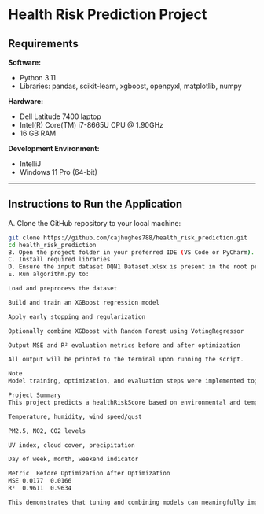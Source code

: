# Health Risk Prediction Project

## Requirements

**Software:**

- Python 3.11  
- Libraries: pandas, scikit-learn, xgboost, openpyxl, matplotlib, numpy

**Hardware:**

- Dell Latitude 7400 laptop  
- Intel(R) Core(TM) i7-8665U CPU @ 1.90GHz  
- 16 GB RAM

**Development Environment:**

- IntelliJ
- Windows 11 Pro (64-bit)

---

## Instructions to Run the Application

A. Clone the GitHub repository to your local machine:  
```bash
git clone https://github.com/cajhughes788/health_risk_prediction.git
cd health_risk_prediction
B. Open the project folder in your preferred IDE (VS Code or PyCharm).
C. Install required libraries
D. Ensure the input dataset DQN1 Dataset.xlsx is present in the root project directory.
E. Run algorithm.py to:

Load and preprocess the dataset

Build and train an XGBoost regression model

Apply early stopping and regularization

Optionally combine XGBoost with Random Forest using VotingRegressor

Output MSE and R² evaluation metrics before and after optimization

All output will be printed to the terminal upon running the script.

Note
Model training, optimization, and evaluation steps were implemented together in the algorithm.py script for simplicity. Hyperparameter tuning (learning rate, number of estimators), early stopping, and ensemble learning are all included and documented within the file.

Project Summary
This project predicts a healthRiskScore based on environmental and temporal features such as:

Temperature, humidity, wind speed/gust

PM2.5, NO2, CO2 levels

UV index, cloud cover, precipitation

Day of week, month, weekend indicator

Metric	Before Optimization	After Optimization
MSE	0.0177	0.0166
R²	0.9611	0.9634

This demonstrates that tuning and combining models can meaningfully improve predictive performance for real-world health applications.

